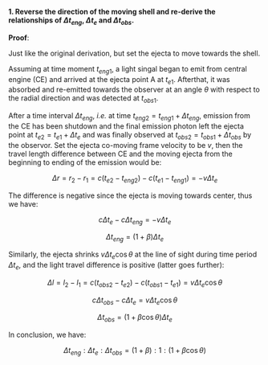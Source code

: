 __1. Reverse the direction of the moving shell and re-derive the relationships of $\Delta t_{eng}$, $\Delta t_e$ and $\Delta t_{obs}$.__

__Proof__:

Just like the original derivation, but set the ejecta to move towards the shell.

Assuming at time moment $t_{eng1}$, a light singal began to emit from central engine (CE) and arrived at the ejecta point A at $t_{e1}$. Afterthat, it was absorbed and re-emitted towards the observer at an angle $\theta$ with respect to the radial direction and was detected at $t_{obs1}$.

After a time interval $\Delta t_{eng}$, _i.e._ at time $t_{eng2}=t_{eng1}+\Delta t_{eng}$, emission from the CE has been shutdown and the final emission photon left the ejecta point at $t_{e2}=t_{e1}+\Delta t_{e}$ and was finally observed at $t_{obs2}=t_{obs1}+\Delta t_{obs}$ by the observor. Set the ejecta co-moving frame velocity to be $v$, then the travel length difference between CE and the moving ejecta from the beginning to ending of the emission would be:

$$
\Delta r = r_2-r_1 = c(t_{e2}-t_{eng2}) - c(t_{e1}-t_{eng1}) = -v \Delta t_e
$$

The difference is negative since the ejecta is moving towards center, thus we have:

$$
c\Delta t_e - c\Delta t_{eng} = -v \Delta t_e
$$

$$
\Delta t_{eng} = (1+\beta)\Delta t_e
$$

Similarly, the ejecta shrinks $v\Delta t_e \cos\theta$ at the line of sight during time period $\Delta t_e$, and the light travel difference is positive (latter goes further):

$$
\Delta l = l_2-l_1 = c(t_{obs2}-t_{e2}) - c(t_{obs1}-t_{e1}) = v\Delta t_e \cos\theta
$$

$$
c\Delta t_{obs} - c\Delta t_{e} = v \Delta t_e\cos\theta
$$

$$
\Delta t_{obs} = (1+\beta\cos\theta)\Delta t_{e}
$$

In conclusion, we have:

$$
\Delta t_{eng}:\Delta t_{e}:\Delta t_{obs} = (1+\beta):1:(1+\beta\cos\theta)
$$